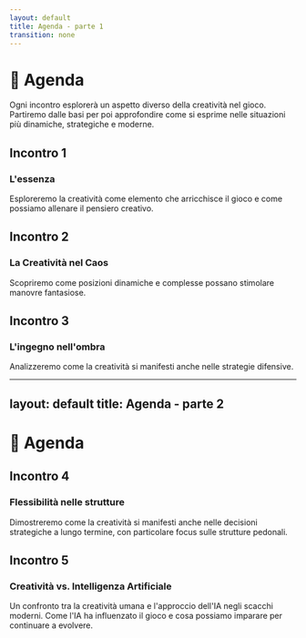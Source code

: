 ```yaml
---
layout: default
title: Agenda - parte 1
transition: none
---
```


# 📅 Agenda

<div class="mt-6 text-left">
  <p class="text-lg leading-relaxed"> Ogni incontro esplorerà un aspetto diverso della creatività nel gioco. Partiremo dalle basi per poi approfondire come si esprime nelle situazioni più dinamiche, strategiche e moderne.
  </p>
</div>

<div class="grid grid-cols-3 gap-4 mt-12">
  <div v-click="1" class="p-2 bg-gray-50 dark:bg-gray-900 border-l-4 border-blue-400 shadow-sm rounded-lg min-w-[120px]">
    <h2 class="text-sm text-blue-400">Incontro 1</h2>
    <h3 class="text-xs">L'essenza</h3>
    <p class="mt-2 text-xs">
        Esploreremo la creatività come elemento che arricchisce il gioco e come possiamo allenare il pensiero creativo.
    </p>
  </div>
  
  <div v-click="2" class="p-2 bg-gray-50 dark:bg-gray-900 border-l-4 border-green-400 shadow-sm rounded-lg min-w-[120px]">
    <h2 class="text-sm text-green-400">Incontro 2</h2>
    <h3 class="text-xs">La Creatività nel Caos</h3>
    <p class="mt-2 text-xs">
      Scopriremo come posizioni dinamiche e complesse possano stimolare manovre fantasiose.
    </p>
  </div>
  
  <div v-click="3" class="p-2 bg-gray-50 dark:bg-gray-900 border-l-4 border-red-400 shadow-sm rounded-lg min-w-[120px]">
    <h2 class="text-sm text-red-400">Incontro 3</h2>
    <h3 class="text-xs">L'ingegno nell'ombra</h3>
    <p class="mt-2 text-xs">
      Analizzeremo come la creatività si manifesti anche nelle strategie difensive.
    </p>
  </div>

</div>

<Footer />

---
layout: default
title: Agenda - parte 2
---

# 📅 Agenda

<div class="grid grid-cols-2 gap-4 mt-12">

  <div v-click="1" class="p-2 bg-gray-50 dark:bg-gray-900 border-l-4 border-yellow-400 shadow-sm rounded-lg min-w-[120px]">
    <h2 class="text-sm text-yellow-400">Incontro 4</h2>
    <h3 class="text-xs">Flessibilità nelle strutture</h3>
    <p class="mt-2 text-xs">
      Dimostreremo come la creatività si manifesti anche nelle decisioni strategiche a lungo termine, con particolare focus sulle strutture pedonali.
    </p>
  </div>

  <div v-click="2" class="p-2 bg-gray-50 dark:bg-gray-900 border-l-4 border-purple-400 shadow-sm rounded-lg min-w-[120px]">
    <h2 class="text-sm text-purple-400">Incontro 5</h2>
    <h3 class="text-xs ">Creatività vs. Intelligenza Artificiale</h3>
    <p class="mt-2 text-xs">
      Un confronto tra la creatività umana e l'approccio dell'IA negli scacchi moderni. Come l'IA ha influenzato il gioco e cosa possiamo imparare per continuare a evolvere.
    </p>
  </div>

</div>

<Footer />
